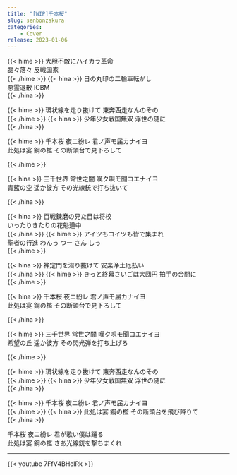 ```yaml
---
title: "[WIP]千本桜"
slug: senbonzakura
categories:
    - Cover
release: 2023-01-06
---
```


{{< hime >}}
大胆不敵にハイカラ革命  
磊々落々 反戦国家  
{{< /hime >}}
{{< hina >}}
日の丸印の二輪車転がし  
悪霊退散 ICBM  
{{< /hina >}}

{{< hime >}}
環状線を走り抜けて 東奔西走なんのその  
{{< /hime >}}
{{< hina >}}
少年少女戦国無双 浮世の随に  
{{< /hina >}}

{{< hime >}}
千本桜 夜ニ紛レ 君ノ声モ届カナイヨ  
此処は宴 鋼の檻 その断頭台で見下ろして  

{{< /hime >}}

{{< hina >}}
三千世界 常世之闇 嘆ク唄モ聞コエナイヨ  
青藍の空 遥か彼方 その光線銃で打ち抜いて  

{{< /hina >}}

{{< hina >}}
百戦錬磨の見た目は将校  
いったりきたりの花魁道中  
{{< /hina >}}
{{< hime >}}
アイツもコイツも皆で集まれ  
聖者の行進 わんっ つー さん しっ  
{{< /hime >}}

{{< hina >}}
禅定門を潜り抜けて 安楽浄土厄払い  
{{< /hina >}}
{{< hime >}}
きっと終幕さいごは大団円 拍手の合間に  
{{< /hime >}}

{{< hina >}}
千本桜 夜ニ紛レ 君ノ声モ届カナイヨ  
此処は宴 鋼の檻 その断頭台で見下ろして  

{{< /hina >}}

{{< hime >}}
三千世界 常世之闇 嘆ク唄モ聞コエナイヨ  
希望の丘 遥か彼方 その閃光弾を打ち上げろ  

{{< /hime >}}

{{< hime >}}
環状線を走り抜けて 東奔西走なんのその  
{{< /hime >}}
{{< hina >}}
少年少女戦国無双 浮世の随に  
{{< /hina >}}

{{< hime >}}
千本桜 夜ニ紛レ 君ノ声モ届カナイヨ  
{{< /hime >}}
{{< hina >}}
此処は宴 鋼の檻 その断頭台を飛び降りて  
{{< /hina >}}

千本桜 夜ニ紛レ 君が歌い僕は踊る  
此処は宴 鋼の檻 さあ光線銃を撃ちまくれ  

---

{{< youtube 7FfV4BHclRk >}}